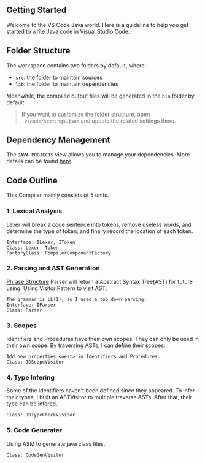 ## Getting Started

Welcome to the VS Code Java world. Here is a guideline to help you get started to write Java code in Visual Studio Code.

## Folder Structure

The workspace contains two folders by default, where:

- `src`: the folder to maintain sources
- `lib`: the folder to maintain dependencies

Meanwhile, the compiled output files will be generated in the `bin` folder by default.

> If you want to customize the folder structure, open `.vscode/settings.json` and update the related settings there.

## Dependency Management

The `JAVA PROJECTS` view allows you to manage your dependencies. More details can be found [here](https://github.com/microsoft/vscode-java-dependency#manage-dependencies).

## Code Outline

This Compiler mainly consists of 5 units.
### 1. Lexical Analysis
Lexer will break a code sentence into tokens, remove useless words, and determine the type of token, and finally record the location of each token.
```
Interface: ILexer, IToken
Class: Lexer, Token
FactoryClass: CompilerComponentFactory
```
### 2. Parsing and AST Generation
[Phrase Structure](https://docs.google.com/document/d/1nuv45jnBOFuhBAV2PWLCNBURWSlmTsPKkfy--kZedDA/edit?usp=sharing)
Parser will return a Abstract Syntax Tree(AST) for future using. Using Visitor Pattern to visit AST.
```
The grammar is LL(1), so I used a top down parsing.
Interface: IParser
Class: Parser
```
### 3. Scopes
Identifiers and Procedures have their own scopes. They can only be used in their own scope. By traversing ASTs, I can define their scopes.
```
Add new properties <nest> in Identifiers and Procedures.
Class: JDScopeVisitor
```
### 4. Type Infering
Some of the identifiers haven't been defined since they appeared. To infer their types, I built an ASTVisitor to multiple traverse ASTs. After that, their type can be infered.
```
Class: JDTypeCheckVisitor
```
### 5. Code Generater
Using ASM to generate java class files.
```
Class: CodeGenVisitor
```
